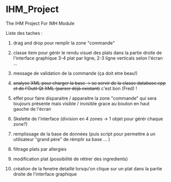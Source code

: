# IHM_Project
The IHM Project
For IMH Module 

Liste des taches :

1) drag and drop pour remplir la zone "commande"

2) classe item pour gérér le rendu visuel des plats dans la partie droite de l'interface graphique 
	3-4 plat par ligne, 2-3 ligne verticals selon l'écran ... 

3) message de validation de la commande (ça doit etre beau!)

4) ~~analyse XML pour charger la base -> se servir de la classe database.cpp et de l'Outil Qt XML (parser déjà existant)~~ c'est bon (Fred) !

5) effet pour faire disparaitre / apparaitre la zone "commande" qui sera toujours présente mais visible / invisible 
   grace au bouton en haut gauche de l'écran 

6) Skelette de l'interface (division en 4 zones -> 1 objet pour gérér chaque zone?)

7) remplissage de la base de données (puis script pour permettre à un utilisateur "grand père" de rémplir sa base ... )

8) filtrage plats par allergies

9) modification plat (possibilité de rétirer des ingredients)

10) création de la fenetre detaillé lorsqu'on clique sur un plat dans la partie droite de l'interface graphique 
